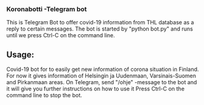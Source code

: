 ### Koronabotti -Telegram bot

This is Telegram Bot to offer covid-19 information from THL database as a reply to certain messages.
The bot is started by "python bot.py" and runs until we press Ctrl-C on the command line.

## Usage:

Covid-19 bot for to easily get new information of corona situation in Finland.
For now it gives information of Helsingin ja Uudenmaan, Varsinais-Suomen and Pirkanmaan areas.
On Telegram, send "/ohje" -message to the bot and it will give you further instructions on how to use it
Press Ctrl-C on the command line to stop the bot.
